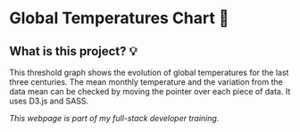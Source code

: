 # Global Temperatures Chart :foggy:	

## What is this project? :bulb:

This threshold graph shows the evolution of global temperatures for the last three centuries. The mean monthly temperature and the variation from the data mean can be checked by moving the pointer over each piece of data. It uses D3.js and SASS.

*This webpage is part of my full-stack developer training.*

